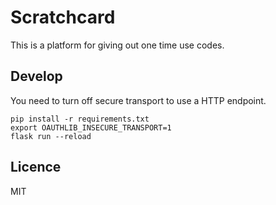 # Scratchcard

This is a platform for giving out one time use codes.

## Develop

You need to turn off secure transport to use a HTTP endpoint.

```
pip install -r requirements.txt
export OAUTHLIB_INSECURE_TRANSPORT=1
flask run --reload
```

## Licence

MIT
